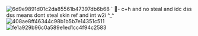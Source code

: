 ![6d9e9891d01c2da85561b47397db6b68](https://github.com/user-attachments/assets/a3479f69-d16a-411a-bf94-feb7ffbf7a8e)
`  🍰- c+h and no steal  and idc dss dss means dont steal skin  ref and int w2i ^_^
 ![408ae8ff46344c98b1b5b7e14351c511](https://github.com/user-attachments/assets/4717bed9-142c-4d45-919d-62029604754a)
![fe1a929b96c0a589e1ed1cc4f94c2583](https://github.com/user-attachments/assets/01e3165c-d3df-49d7-8551-76ee8ec5882e)

